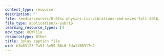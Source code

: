 ```yaml
---
content_type: resource
description: ''
file: /media/courses/8-03sc-physics-iii-vibrations-and-waves-fall-2016/b3b031237a513e5988c05da1f06917e2_Roj7FVjl-gw.srt
file_type: application/x-subrip
learning_resource_types: []
ocw_type: OCWFile
resourcetype: Other
title: 3play caption file
uid: b3b03123-7a51-3e59-88c0-5da1f06917e2
---
```

